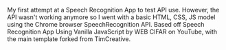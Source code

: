 My first attempt at a Speech Recognition App to test API use. However, the API wasn't working anymore so I went with a basic HTML, CSS, JS model using the Chrome browser SpeechRecognition API.
Based off Speech Recognition App Using Vanilla JavaScript by WEB CIFAR on YouTube, with the main template forked from TimCreative.
